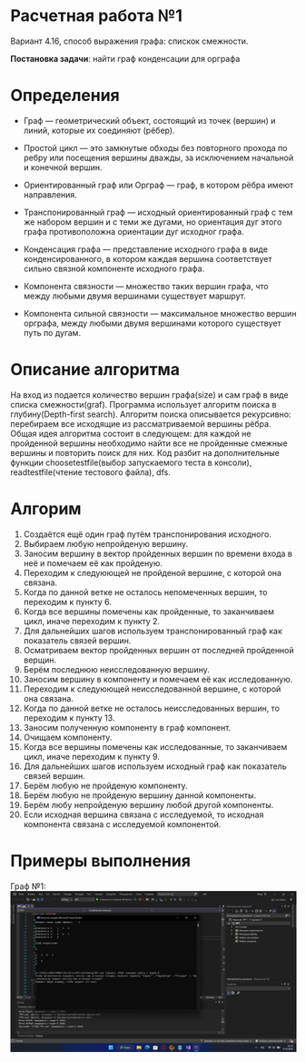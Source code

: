 # Расчетная работа №1 
Вариант 4.16, способ выражения графа: спискок смежности. 

<b>Постановка задачи</b>: найти граф конденсации для орграфа

# Определения
- Граф — геометрический объект, состоящий из точек (вершин) и линий, которые их соединяют (рёбер).

- Простой цикл — это замкнутые обходы без повторного прохода по ребру или посещения вершины дважды, за исключением начальной и конечной вершин.

- Ориентированный граф или Орграф — граф, в котором рёбра имеют направления.

- Транспонированный граф — исходный ориентированный граф с тем же набором вершин и с теми же дугами, но ориентация дуг этого графа противоположна ориентации дуг исходног графа.

- Конденсация графа — представление исходного графа в виде конденсированного, в котором каждая вершина соответствует сильно связной компоненте исходного графа.

- Компонента связности — множество таких вершин графа, что между любыми двумя вершинами существует маршрут.

- Компонента сильной связности — максимальное множество вершин орграфа, между любыми двумя вершинами которого существует путь по дугам.

# Описание алгоритма
На вход из подается количество вершин графа(size) и сам граф в виде списка смежности(graf).
Программа использует алгоритм поиска в глубину(Depth-first search). 
Алгоритм поиска описывается рекурсивно: перебираем все исходящие из рассматриваемой вершины рёбра.
Общая идея алгоритма состоит в следующем: для каждой не пройденной вершины необходимо найти все не пройденные смежные вершины и повторить поиск для них. 
Код разбит на дополнительные функции choosetestfile(выбор запускаемого теста в консоли), readtestfile(чтение тестового файла), dfs.
# Алгорим
1. Создаётся ещё один граф путём транспонирования исходного.
2. Выбираем любую непройденую вершину.
3. Заносим вершину в вектор пройденных вершин по времени входа в неё и помечаем её как пройденую.
4. Переходим к следуюющей не пройденой вершине, с которой она связана.
5. Когда по данной ветке не осталось непомеченных вершин, то переходим к пункту 6.
6. Когда все вершины помечены как пройденные, то заканчиваем цикл, иначе переходим к пункту 2.
7. Для дальнейших шагов используем транспонированный граф как показатель связей вершин.
8. Осматриваем вектор пройденных вершин от последней пройденной верщин.
9. Берём последнюю неисследованную вершину.
10. Заносим вершину в компоненту и помечаем её как исследованную.
11. Переходим к следуюющей неисследованной вершине, с которой она связана.
12. Когда по данной ветке не осталось неисследованных вершин, то переходим к пункту 13.
13. Заносим полученную компоненту в граф компонент.
14. Очищаем компоненту.
15. Когда все вершины помечены как исследованные, то заканчиваем цикл, иначе переходим к пункту 9.
16. Для дальнейших шагов используем исходный граф как показатель связей вершин.
17. Берём любую не пройденую компоненту.
18. Берём любую не пройденую вершину данной компоненты.
19. Берём любу непройденую вершину любой другой компоненты.
20. Если исходная вершина связана с исследуемой, то исходная компонента связана с исследуемой компонентой.

# Примеры выполнения

Граф №1:
![1testpict2 0](https://github.com/20FireFox02/RR/blob/45c8225a5b5f89917c8cdbc52b8b40b9354e4315/1compliting.png)
